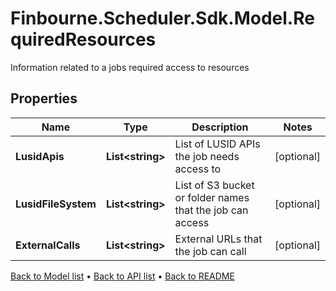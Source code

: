 # Finbourne.Scheduler.Sdk.Model.RequiredResources
Information related to a jobs required access to resources

## Properties

Name | Type | Description | Notes
------------ | ------------- | ------------- | -------------
**LusidApis** | **List&lt;string&gt;** | List of LUSID APIs the job needs access to | [optional] 
**LusidFileSystem** | **List&lt;string&gt;** | List of S3 bucket or folder names that the job can access | [optional] 
**ExternalCalls** | **List&lt;string&gt;** | External URLs that the job can call | [optional] 

[Back to Model list](../README.md#documentation-for-models) &#8226; [Back to API list](../README.md#documentation-for-api-endpoints) &#8226; [Back to README](../README.md)

